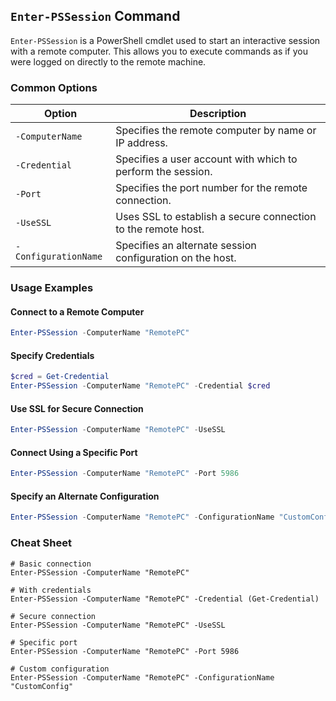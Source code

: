 ## `Enter-PSSession` Command

`Enter-PSSession` is a PowerShell cmdlet used to start an interactive session with a remote computer. This allows you to execute commands as if you were logged on directly to the remote machine.

### Common Options

| Option              | Description                                                   |
|---------------------|---------------------------------------------------------------|
| `-ComputerName`     | Specifies the remote computer by name or IP address.          |
| `-Credential`       | Specifies a user account with which to perform the session.   |
| `-Port`             | Specifies the port number for the remote connection.          |
| `-UseSSL`           | Uses SSL to establish a secure connection to the remote host. |
| `-ConfigurationName`| Specifies an alternate session configuration on the host.     |

### Usage Examples

#### Connect to a Remote Computer

```powershell
Enter-PSSession -ComputerName "RemotePC"
```

#### Specify Credentials

```powershell
$cred = Get-Credential
Enter-PSSession -ComputerName "RemotePC" -Credential $cred
```

#### Use SSL for Secure Connection

```powershell
Enter-PSSession -ComputerName "RemotePC" -UseSSL
```

#### Connect Using a Specific Port

```powershell
Enter-PSSession -ComputerName "RemotePC" -Port 5986
```

#### Specify an Alternate Configuration

```powershell
Enter-PSSession -ComputerName "RemotePC" -ConfigurationName "CustomConfig"
```

### Cheat Sheet

```plaintext
# Basic connection
Enter-PSSession -ComputerName "RemotePC"

# With credentials
Enter-PSSession -ComputerName "RemotePC" -Credential (Get-Credential)

# Secure connection
Enter-PSSession -ComputerName "RemotePC" -UseSSL

# Specific port
Enter-PSSession -ComputerName "RemotePC" -Port 5986

# Custom configuration
Enter-PSSession -ComputerName "RemotePC" -ConfigurationName "CustomConfig"
```
